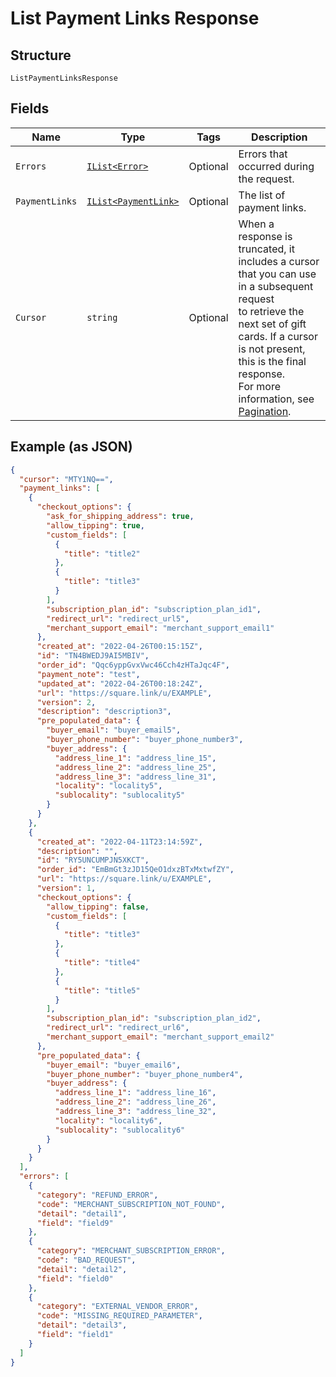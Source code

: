 
# List Payment Links Response

## Structure

`ListPaymentLinksResponse`

## Fields

| Name | Type | Tags | Description |
|  --- | --- | --- | --- |
| `Errors` | [`IList<Error>`](../../doc/models/error.md) | Optional | Errors that occurred during the request. |
| `PaymentLinks` | [`IList<PaymentLink>`](../../doc/models/payment-link.md) | Optional | The list of payment links. |
| `Cursor` | `string` | Optional | When a response is truncated, it includes a cursor that you can use in a subsequent request<br>to retrieve the next set of gift cards. If a cursor is not present, this is the final response.<br>For more information, see [Pagination](https://developer.squareup.com/docs/basics/api101/pagination). |

## Example (as JSON)

```json
{
  "cursor": "MTY1NQ==",
  "payment_links": [
    {
      "checkout_options": {
        "ask_for_shipping_address": true,
        "allow_tipping": true,
        "custom_fields": [
          {
            "title": "title2"
          },
          {
            "title": "title3"
          }
        ],
        "subscription_plan_id": "subscription_plan_id1",
        "redirect_url": "redirect_url5",
        "merchant_support_email": "merchant_support_email1"
      },
      "created_at": "2022-04-26T00:15:15Z",
      "id": "TN4BWEDJ9AI5MBIV",
      "order_id": "Qqc6yppGvxVwc46Cch4zHTaJqc4F",
      "payment_note": "test",
      "updated_at": "2022-04-26T00:18:24Z",
      "url": "https://square.link/u/EXAMPLE",
      "version": 2,
      "description": "description3",
      "pre_populated_data": {
        "buyer_email": "buyer_email5",
        "buyer_phone_number": "buyer_phone_number3",
        "buyer_address": {
          "address_line_1": "address_line_15",
          "address_line_2": "address_line_25",
          "address_line_3": "address_line_31",
          "locality": "locality5",
          "sublocality": "sublocality5"
        }
      }
    },
    {
      "created_at": "2022-04-11T23:14:59Z",
      "description": "",
      "id": "RY5UNCUMPJN5XKCT",
      "order_id": "EmBmGt3zJD15QeO1dxzBTxMxtwfZY",
      "url": "https://square.link/u/EXAMPLE",
      "version": 1,
      "checkout_options": {
        "allow_tipping": false,
        "custom_fields": [
          {
            "title": "title3"
          },
          {
            "title": "title4"
          },
          {
            "title": "title5"
          }
        ],
        "subscription_plan_id": "subscription_plan_id2",
        "redirect_url": "redirect_url6",
        "merchant_support_email": "merchant_support_email2"
      },
      "pre_populated_data": {
        "buyer_email": "buyer_email6",
        "buyer_phone_number": "buyer_phone_number4",
        "buyer_address": {
          "address_line_1": "address_line_16",
          "address_line_2": "address_line_26",
          "address_line_3": "address_line_32",
          "locality": "locality6",
          "sublocality": "sublocality6"
        }
      }
    }
  ],
  "errors": [
    {
      "category": "REFUND_ERROR",
      "code": "MERCHANT_SUBSCRIPTION_NOT_FOUND",
      "detail": "detail1",
      "field": "field9"
    },
    {
      "category": "MERCHANT_SUBSCRIPTION_ERROR",
      "code": "BAD_REQUEST",
      "detail": "detail2",
      "field": "field0"
    },
    {
      "category": "EXTERNAL_VENDOR_ERROR",
      "code": "MISSING_REQUIRED_PARAMETER",
      "detail": "detail3",
      "field": "field1"
    }
  ]
}
```


